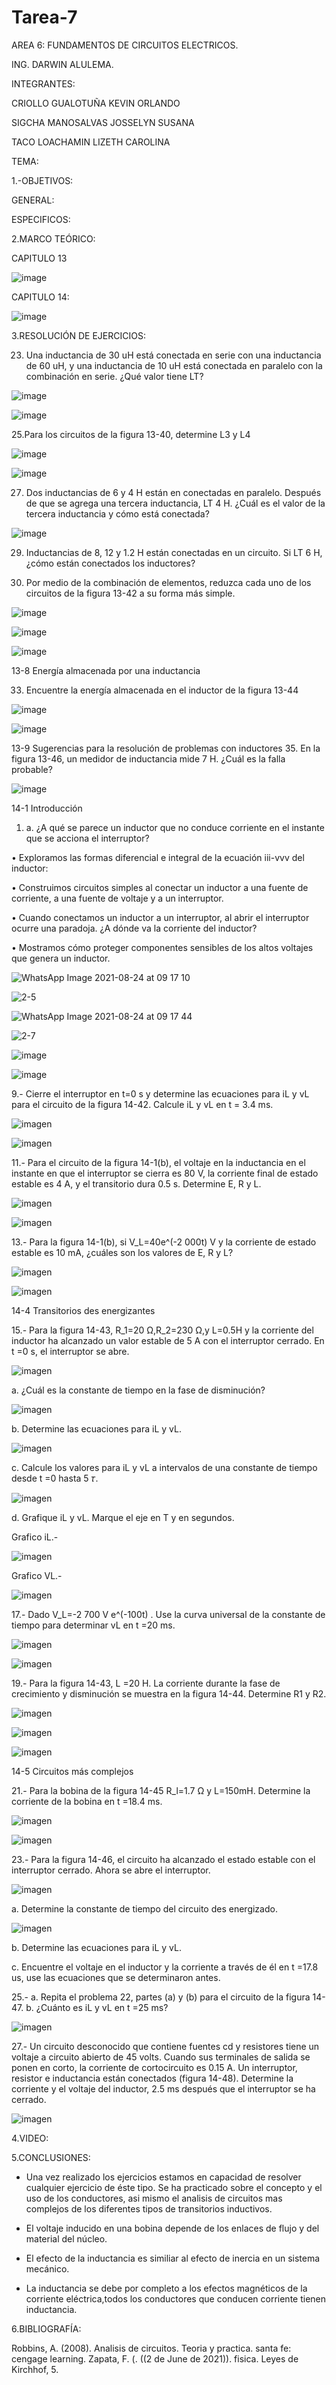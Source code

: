 # Tarea-7
AREA 6: FUNDAMENTOS DE CIRCUITOS ELECTRICOS.

ING. DARWIN ALULEMA.

INTEGRANTES:

CRIOLLO GUALOTUÑA KEVIN ORLANDO

SIGCHA MANOSALVAS JOSSELYN SUSANA

TACO LOACHAMIN LIZETH CAROLINA

TEMA:

1.-OBJETIVOS:

GENERAL:

ESPECIFICOS:


2.MARCO TEÓRICO:

CAPITULO 13

![image](https://user-images.githubusercontent.com/85263529/130558137-a7a62fc3-1717-4f18-9200-4d3682b0c6a3.png)

CAPITULO 14:

![image](https://user-images.githubusercontent.com/85263529/130633843-af2bd1de-f10d-42b1-b108-481fb7341582.png)





3.RESOLUCIÓN DE EJERCICIOS:

23. Una inductancia de 30 uH está conectada en serie con una inductancia de 60 uH, y una inductancia de 10 uH está conectada
 en paralelo con la combinación en serie. ¿Qué valor tiene LT?
 
 ![image](https://user-images.githubusercontent.com/85263529/130553836-ef5484bd-3716-4a2c-aaa7-5d35fcbfc51d.png)
 
![image](https://user-images.githubusercontent.com/85263529/130553906-50dfece1-a71b-4f7e-8fae-013489edffc2.png)


25.Para los circuitos de la figura 13-40, determine L3 y L4

![image](https://user-images.githubusercontent.com/85263529/130553971-a66cd08f-1ce6-4ef6-bcc3-b0129bb8cd99.png)

![image](https://user-images.githubusercontent.com/85263529/130554030-cb7b8344-cc87-49c5-b0e5-234d9c9e52af.png)

27. Dos inductancias de 6 y 4 H están en conectadas en paralelo. Después de que se agrega una tercera inductancia, 
LT 4 H. ¿Cuál es el valor de la tercera inductancia y cómo está conectada? 

![image](https://user-images.githubusercontent.com/85263529/130554114-754da6f5-3175-4201-8b15-7b31268d98b1.png)

29. Inductancias de 8, 12 y 1.2 H están conectadas en un circuito. Si LT 6 H, ¿cómo están conectados los inductores?




31. Por medio de la combinación de elementos, reduzca cada uno de los circuitos de la figura 13-42 a su forma más simple.

![image](https://user-images.githubusercontent.com/85263529/130554190-6ff54eb3-f14e-462a-80de-cad10c535853.png)

![image](https://user-images.githubusercontent.com/85263529/130554450-e45344be-5671-4318-a337-0a0a7370a4e4.png)

![image](https://user-images.githubusercontent.com/85263529/130554566-15ea2f4e-3673-40e1-9fbc-dde7c3553b1e.png)


13-8 Energía almacenada por una inductancia 

33. Encuentre la energía almacenada en el inductor de la figura 13-44

![image](https://user-images.githubusercontent.com/85263529/130554603-cad4f54d-a665-47e8-9ca4-0261ccb658dd.png)

![image](https://user-images.githubusercontent.com/85263529/130554662-39de5fa1-f5a2-4ddb-96a9-33c8811f07c4.png)

13-9 Sugerencias para la resolución de problemas con inductores 
35. En la figura 13-46, un medidor de inductancia mide 7 H. ¿Cuál es la falla probable?

![image](https://user-images.githubusercontent.com/85263529/130554704-efe5974c-a282-4fd0-b2c8-c51abcf07314.png)


14-1 Introducción 
1.	a. ¿A qué se parece un inductor que no conduce corriente en el instante que se acciona el interruptor? 


•	Exploramos las formas diferencial e integral de la ecuación iii-vvv del inductor:

•	Construimos circuitos simples al conectar un inductor a una fuente de corriente, a una fuente de voltaje y a un interruptor.

•	Cuando conectamos un inductor a un interruptor, al abrir el interruptor ocurre una paradoja. ¿A dónde va la corriente del inductor?

•	Mostramos cómo proteger componentes sensibles de los altos voltajes que genera un inductor.


![WhatsApp Image 2021-08-24 at 09 17 10](https://user-images.githubusercontent.com/85263529/130636293-51163eda-91be-43ad-b3e3-d7bb5453d09c.jpeg)

![2-5](https://user-images.githubusercontent.com/85263529/130636443-9e5295de-0970-4a49-80b4-e1711521320b.jpeg)

![WhatsApp Image 2021-08-24 at 09 17 44](https://user-images.githubusercontent.com/85263529/130636482-7da80859-22bf-4f03-9606-45cf3482d3eb.jpeg)

![2-7](https://user-images.githubusercontent.com/85263529/130636517-645c7ddc-4f30-430b-b009-3634dcbf83be.jpeg)


![image](https://user-images.githubusercontent.com/85263529/130554836-ac03a0dd-5b45-41df-a996-7461e98d8a71.png)

![image](https://user-images.githubusercontent.com/85263529/130554880-149ca72f-ec17-4f47-981b-a149495400f3.png)

9.- Cierre el interruptor en t=0 s y determine las ecuaciones para iL y vL para el circuito de la figura 14-42. Calcule iL y vL en t = 3.4 ms.

![imagen](https://user-images.githubusercontent.com/85263529/130605628-a8cfda82-e1cf-4363-babe-4dbe1f2f4ba3.png)

![imagen](https://user-images.githubusercontent.com/85263529/130605691-6c66d662-7ea7-47d4-824b-59bab77b3886.png)

11.- Para el circuito de la figura 14-1(b), el voltaje en la inductancia en el instante en que el interruptor se cierra es 80 V, la corriente final de estado estable es 4 A, y el transitorio dura 0.5 s. Determine E, R y L.

![imagen](https://user-images.githubusercontent.com/85263529/130605784-71fc17f0-4394-4781-abee-f85e11036274.png)

![imagen](https://user-images.githubusercontent.com/85263529/130605869-e2e36b3c-669f-44d4-9b94-95a51d86f905.png)

13.- Para la figura 14-1(b), si V_L=40e^(-2 000t) V y la corriente de estado estable es 10 mA, ¿cuáles son los valores de E, R y L?

![imagen](https://user-images.githubusercontent.com/85263529/130605929-16be9847-74bb-4aa5-ac58-177439a33433.png)

![imagen](https://user-images.githubusercontent.com/85263529/130606045-2a7a53ef-75b2-4f26-b6f8-b499ad163240.png)

14-4 Transitorios des energizantes

15.- Para la figura 14-43, R_1=20 Ω,R_2=230 Ω,y L=0.5H y la corriente del inductor ha alcanzado un valor estable de 5 A con el interruptor cerrado. En t =0 s, el interruptor se abre.

![imagen](https://user-images.githubusercontent.com/85263529/130606102-02ec8cdd-ce36-4e11-b07b-99e08c5531f6.png)

a. ¿Cuál es la constante de tiempo en la fase de disminución?

![imagen](https://user-images.githubusercontent.com/85263529/130606157-a698c1cb-11ad-4598-9874-1ef3051007d9.png)

b. Determine las ecuaciones para iL y vL.

![imagen](https://user-images.githubusercontent.com/85263529/130606258-b9f10058-a90a-4de6-9a94-d1ac03e987aa.png)

c. Calcule los valores para iL y vL a intervalos de una constante de tiempo desde t =0 hasta 5 𝜏.

![imagen](https://user-images.githubusercontent.com/85263529/130606357-7ebe1555-c769-4421-ade4-6b548cdee9e7.png)

d. Grafique iL y vL. Marque el eje en T y en segundos.

Grafico iL.-

![imagen](https://user-images.githubusercontent.com/85263529/130606459-03c4bd2e-477c-4c57-939c-d4893a6aebb9.png)

Grafico VL.-

![imagen](https://user-images.githubusercontent.com/85263529/130606510-eba38d54-3153-4d78-bfd6-2225dd257269.png)

17.- Dado V_L=-2 700 V e^(-100t)  . Use la curva universal de la constante de tiempo para determinar vL en t =20 ms.

![imagen](https://user-images.githubusercontent.com/85263529/130606564-c84e4228-ee34-4407-976f-826360f724f0.png)

![imagen](https://user-images.githubusercontent.com/85263529/130606605-74f3a199-83f0-4323-bb2a-2286750556bb.png)

19.- Para la figura 14-43, L =20 H. La corriente durante la fase de crecimiento y disminución se muestra en la figura 14-44. Determine R1 y R2.

![imagen](https://user-images.githubusercontent.com/85263529/130606704-5f43e284-c7bb-4c77-b01b-af3bc6b0d0a9.png)

![imagen](https://user-images.githubusercontent.com/85263529/130606723-8b63e34d-f477-4256-a164-c29c14e851ba.png)

![imagen](https://user-images.githubusercontent.com/85263529/130644924-6a91f65e-bd8f-4959-a0ef-8fe59401a541.png)

14-5 Circuitos más complejos

21.- Para la bobina de la figura 14-45 R_l=1.7 Ω y L=150mH. Determine la corriente de la bobina en t =18.4 ms.

![imagen](https://user-images.githubusercontent.com/85263529/130606792-b8f91851-9ae6-4efb-986e-5de46b72ab58.png)

![imagen](https://user-images.githubusercontent.com/85263529/130645032-65d32540-99f8-4f03-b7ec-79435f90e8c5.png)


23.- Para la figura 14-46, el circuito ha alcanzado el estado estable con el interruptor cerrado. Ahora se abre el interruptor.

![imagen](https://user-images.githubusercontent.com/85263529/130606840-6260b4e9-9661-4268-bd03-01ff9217ed28.png)

a. Determine la constante de tiempo del circuito des energizado.

![imagen](https://user-images.githubusercontent.com/85263529/130645102-96aeebcb-92cf-45d0-bdb2-52d7f721bf37.png)


b. Determine las ecuaciones para iL y vL.

c. Encuentre el voltaje en el inductor y la corriente a través de él en t =17.8 us, use las ecuaciones que se determinaron antes.

25.- a. Repita el problema 22, partes (a) y (b) para el circuito de la figura 14-47.
b. ¿Cuánto es iL y vL en t =25 ms?

![imagen](https://user-images.githubusercontent.com/85263529/130606924-8b5faf03-d64a-48dc-af7e-8242cff85f37.png)

27.- Un circuito desconocido que contiene fuentes cd y resistores tiene un voltaje a circuito abierto de 45 volts. Cuando sus terminales de salida se ponen en corto, la corriente de cortocircuito es 0.15 A. Un interruptor, resistor e inductancia están conectados (figura 14-48). Determine la corriente y el voltaje del inductor, 2.5 ms
después que el interruptor se ha cerrado.

![imagen](https://user-images.githubusercontent.com/85263529/130607029-85c682c9-56ef-4864-b009-d4b6fceab0c5.png)



4.VIDEO:



5.CONCLUSIONES:

- Una vez realizado los ejercicios estamos en capacidad de resolver cualquier ejercicio de éste tipo. Se ha practicado sobre el concepto y el uso de los conductores, asi mismo el analisis de circuitos mas complejos de los diferentes tipos de transitorios inductivos.

- El voltaje inducido en una bobina depende de los enlaces de flujo y del material del núcleo.

- El efecto de la inductancia es similiar al efecto de inercia en un sistema mecánico.

- La inductancia se debe por completo a los efectos magnéticos de la corriente eléctrica,todos los conductores que conducen corriente tienen inductancia.

6.BIBLIOGRAFÍA:


Robbins, A. (2008). Analisis de circuitos. Teoria y practica. santa fe: cengage learning. Zapata, F. (. ((2 de June de 2021)). fisica. Leyes de Kirchhof, 5.


